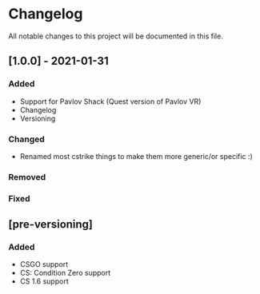 # Changelog

All notable changes to this project will be documented in this file.

## [1.0.0] - 2021-01-31

### Added

- Support for Pavlov Shack (Quest version of Pavlov VR)
- Changelog
- Versioning

### Changed

- Renamed most cstrike things to make them more generic/or specific :)

### Removed


### Fixed

## [pre-versioning]

### Added

- CSGO support
- CS: Condition Zero support
- CS 1.6 support
